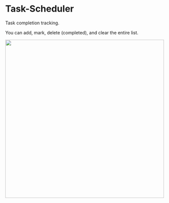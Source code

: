 <h1>Task-Scheduler</h1>
<p>Task completion tracking.</p>
<p>You can add, mark, delete (completed), and clear the entire list.</p>
<img src="https://github.com/user-attachments/assets/309f1f49-2343-4b25-a813-7627671f4ede" height=500/>
